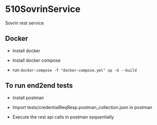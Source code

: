 # 510SovrinService
Sovrin rest service

## Docker 
- Install docker

- Install docker compose

- run `docker-compose -f "docker-compose.yml" up -d --build`

## To run end2end tests

-  Install postman

- Import tests/credentialReqResp.postman_collection.json in postman

- Execute the rest api calls in postman sequentially